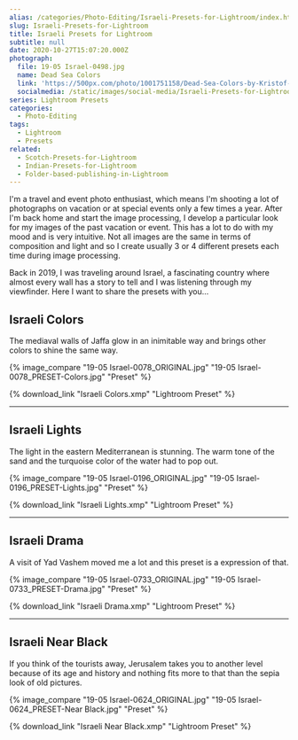 ```yaml
---
alias: /categories/Photo-Editing/Israeli-Presets-for-Lightroom/index.html
slug: Israeli-Presets-for-Lightroom
title: Israeli Presets for Lightroom
subtitle: null
date: 2020-10-27T15:07:20.000Z
photograph:
  file: 19-05 Israel-0498.jpg
  name: Dead Sea Colors
  link: 'https://500px.com/photo/1001751158/Dead-Sea-Colors-by-Kristof-Zerbe'
  socialmedia: /static/images/social-media/Israeli-Presets-for-Lightroom.png
series: Lightroom Presets
categories:
  - Photo-Editing
tags:
  - Lightroom
  - Presets
related:
  - Scotch-Presets-for-Lightroom
  - Indian-Presets-for-Lightroom
  - Folder-based-publishing-in-Lightroom
---
```


I'm a travel and event photo enthusiast, which means I'm shooting a lot of photographs on vacation or at special events only a few times a year. After I'm back home and start the image processing, I develop a particular look for my images of the past vacation or event. This has a lot to do with my mood and is very intuitive. Not all images are the same in terms of composition and light and so I create usually 3 or 4 different presets each time during image processing.

Back in 2019, I was traveling around Israel, a fascinating country where almost every wall has a story to tell and I was listening through my viewfinder. Here I want to share the presets with you...

<!-- more -->

## Israeli Colors

The mediaval walls of Jaffa glow in an inimitable way and brings other colors to shine the same way.

{% image_compare
  "19-05 Israel-0078_ORIGINAL.jpg"
  "19-05 Israel-0078_PRESET-Colors.jpg"
  "Preset"
%}

{% download_link "Israeli Colors.xmp" "Lightroom Preset" %}

---

## Israeli Lights

The light in the eastern Mediterranean is stunning. The warm tone of the sand and the turquoise color of the water had to pop out.

{% image_compare
  "19-05 Israel-0196_ORIGINAL.jpg"
  "19-05 Israel-0196_PRESET-Lights.jpg"
  "Preset"
%}

{% download_link "Israeli Lights.xmp" "Lightroom Preset" %}

---

## Israeli Drama

A visit of Yad Vashem moved me a lot and this preset is a expression of that.

{% image_compare
  "19-05 Israel-0733_ORIGINAL.jpg"
  "19-05 Israel-0733_PRESET-Drama.jpg"
  "Preset"
%}

{% download_link "Israeli Drama.xmp" "Lightroom Preset" %}

---

## Israeli Near Black

If you think of the tourists away, Jerusalem takes you to another level because of its age and history and nothing fits more to that than the sepia look of old pictures.

{% image_compare
  "19-05 Israel-0624_ORIGINAL.jpg"
  "19-05 Israel-0624_PRESET-Near Black.jpg"
  "Preset" 
%}

{% download_link "Israeli Near Black.xmp" "Lightroom Preset" %}
